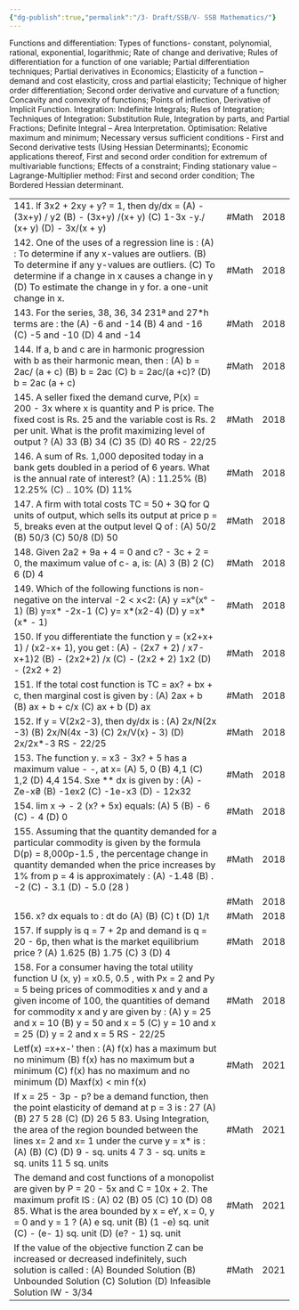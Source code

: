 ```yaml
---
{"dg-publish":true,"permalink":"/3- Draft/SSB/V- SSB Mathematics/"}
---
```




Functions and differentiation: Types of functions- constant, polynomial, rational, exponential, logarithmic; Rate of change and derivative; Rules of differentiation for a function of one variable; Partial differentiation techniques; Partial derivatives in Economics; Elasticity of a function – demand and cost elasticity, cross and partial elasticity; Technique of higher order differentiation; Second order derivative and curvature of a function; Concavity and convexity of functions; Points of inflection, Derivative of Implicit Function. Integration: Indefinite Integrals; Rules of Integration; Techniques of Integration: Substitution Rule, Integration by parts, and Partial Fractions; Definite Integral – Area Interpretation. Optimisation: Relative maximum and minimum; Necessary versus sufficient conditions - First and Second derivative tests (Using Hessian Determinants); Economic applications thereof, First and second order condition for extremum of multivariable functions; Effects of a constraint; Finding stationary value – Lagrange-Multiplier method: First and second order condition; The Bordered Hessian determinant. 



|                                                                                                                                                                                                                                                                                                                                  |       |      |
| -------------------------------------------------------------------------------------------------------------------------------------------------------------------------------------------------------------------------------------------------------------------------------------------------------------------------------- | ----- | ---- |
| 141. lf 3x2 + 2xy + y? = 1, then dy/dx = (A) - (3x+y) / y2 (B) - (3x+y) /(x+ y) (C) 1-3x -y./ (x+ y) (D) - 3x/(x + y)                                                                                                                                                                                                            | #Math | 2018 |
| 142. One of the uses of a regression line is : (A) : To determine if any x-values are outliers. (B) To determine if any y-values are outliers. (C) To determine if a change in x causes a change in y (D) To estimate the change in y for. a one-unit change in x.                                                               | #Math | 2018 |
| 143. For the series, 38, 36, 34 231ª and 27*h terms are : the (A) -6 and -14 (B) 4 and -16 (C) -5 and -10 (D) 4 and -14                                                                                                                                                                                                          | #Math | 2018 |
| 144. If a, b and c are in harmonic progression with b as their harmonic mean, then : (A) b = 2ac/ (a + c) (B) b = 2ac (C) b = 2ac/(a +c)? (D) b = 2ac (a + c)                                                                                                                                                                    | #Math | 2018 |
| 145. A seller fixed the demand curve, P(x) = 200 - 3x where x is quantity and P is price. The fixed cost is Rs. 25 and the variable cost is Rs. 2 per unit. What is the profit maximizing level of output ? (A) 33 (B) 34 (C) 35 (D) 40 RS - 22/25                                                                               | #Math | 2018 |
| 146. A sum of Rs. 1,000 deposited today in a bank gets doubled in a period of 6 years. What is the annual rate of interest? (A) : 11.25% (B) 12.25% (C) .. 10% (D) 11%                                                                                                                                                           | #Math | 2018 |
| 147. A firm with total costs TC = 50 + 3Q for Q units of output, which sells its output at price p = 5, breaks even at the output level Q of : (A) 50/2 (B) 50/3 (C) 50/8 (D) 50                                                                                                                                                 | #Math | 2018 |
| 148. Given 2a2 + 9a + 4 = 0 and c? - 3c + 2 = 0, the maximum value of c- a, is: (A) 3 (B) 2 (C) 6 (D) 4                                                                                                                                                                                                                          | #Math | 2018 |
| 149. Which of the following functions is non-negative on the interval -2 < x<2: (A) y =x°(x° - 1) (B) y=x* -2x-1 (C) y= x*(x2-4) (D) y =x* (x* - 1)                                                                                                                                                                              | #Math | 2018 |
| 150. If you differentiate the function y = (x2+x+ 1) / (x2-x+ 1), you get : (A) - (2x7 + 2) / x7-x+1)2 (B) - (2x2+2) /x (C) - (2x2 + 2) 1x2 (D) - (2x2 + 2)                                                                                                                                                                      | #Math | 2018 |
| 151. If the total cost function is TC = ax? + bx + c, then marginal cost is given by : (A) 2ax + b (B) ax + b + c/x (C) ax + b (D) ax                                                                                                                                                                                            | #Math | 2018 |
| 152. If y = V(2x2-3), then dy/dx is : (A) 2x/N(2x -3) (B) 2x/N(4x -3) (C) 2x/V(x} - 3) (D) 2x/2x*-3 RS - 22/25                                                                                                                                                                                                                   | #Math | 2018 |
| 153. The function y. = x3 - 3x? + 5 has a maximum value - -, at x= (A) 5, 0 (B) 4,1 (C) 1,2 (D) 4,4 154. Sxe ** dx is given by : (A) -Ze-x₴ (B) -1ex2 (C) -1е-x3 (D) - 12x32                                                                                                                                                     | #Math | 2018 |
| 154. lim x → - 2 (x? + 5x) equals: (A) 5 (B) - 6 (C) - 4 (D) 0                                                                                                                                                                                                                                                                   | #Math | 2018 |
| 155. Assuming that the quantity demanded for a particular commodity is given by the formula D(p) = 8,000p-1.5 , the percentage change in quantity demanded when the price increases by 1% from p = 4 is approximately : (A) -1.48 (B) . -2 (C) - 3.1 (D) - 5.0 (28 )                                                             | #Math | 2018 |
|                                                                                                                                                                                                                                                                                                                                  | #Math | 2018 |
| 156. x? dx equals to : dt do (A) (B) (C) t (D) 1/t                                                                                                                                                                                                                                                                               | #Math | 2018 |
| 157. If supply is q = 7 + 2p and demand is q = 20 - 6p, then what is the market equilibrium price ? (A) 1.625 (B) 1.75 (C) 3 (D) 4                                                                                                                                                                                               | #Math | 2018 |
| 158. For a consumer having the total utility function U (x, y) = x0.5, 0.5 , with Px = 2 and Py = 5 being prices of commodities x and y and a given income of 100, the quantities of demand for commodity x and y are given by : (A) y = 25 and x = 10 (B) y = 50 and x = 5 (C) y = 10 and x = 25 (D) y = 2 and x = 5 RS - 22/25 | #Math | 2018 |
| Letf(x) =x+x-' then : (A) f(x) has a maximum but no minimum (B) f(x) has no maximum but a minimum (C) f(x) has no maximum and no minimum (D) Maxf(x) < min f(x)                                                                                                                                                                  | #Math | 2021 |
| If x = 25 - 3p - p? be a demand function, then the point elasticity of demand at p = 3 is : 27 (A) (B) 27 5 28 (C) (D) 26 5 83. Using Integration, the area of the region bounded between the lines x= 2 and x= 1 under the curve y = x* is : (A) (B) (C) (D) 9 - sq. units 4 7 3 - sq. units ≥ sq. units 11 5 sq. units         | #Math | 2021 |
| The demand and cost functions of a monopolist are given by P = 20 - 5x and C = 10x + 2. The maximum profit IS : (A) 02 (B) 05 (C) 10 (D) 08 85. What is the area bounded by x = eY, x = 0, y = 0 and y = 1 ? (A) e sq. unit (B) (1 -e) sq. unit (C) - (e- 1) sq. unit (D) (e? - 1) sq. unit                                      | #Math | 2021 |
| If the value of the objective function Z can be increased or decreased indefinitely, such solution is called : (A) Bounded Solution (B) Unbounded Solution (C) Solution (D) Infeasible Solution IW - 3/34                                                                                                                        | #Math | 2021 |